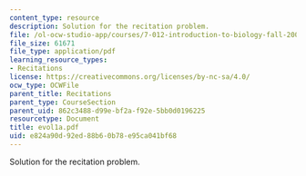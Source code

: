 ```yaml
---
content_type: resource
description: Solution for the recitation problem.
file: /ol-ocw-studio-app/courses/7-012-introduction-to-biology-fall-2004/e824a90d92ed88b60b78e95ca041bf68_evol1a.pdf
file_size: 61671
file_type: application/pdf
learning_resource_types:
- Recitations
license: https://creativecommons.org/licenses/by-nc-sa/4.0/
ocw_type: OCWFile
parent_title: Recitations
parent_type: CourseSection
parent_uid: 862c3488-d99e-bf2a-f92e-5bb0d0196225
resourcetype: Document
title: evol1a.pdf
uid: e824a90d-92ed-88b6-0b78-e95ca041bf68
---
```

Solution for the recitation problem.